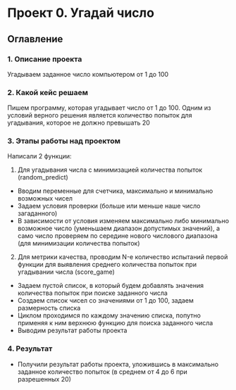 # Проект 0. Угадай число
## Оглавление
### 1. Описание проекта
Угадываем заданное число компьютером от 1 до 100
### 2. Какой кейс решаем
Пишем программу, которая угадывает число от 1 до 100. Одним из условий верного решения является количество попыток для угадывания, которое не должно превышать 20
### 3. Этапы работы над проектом
Написали 2 функции:
1. Для угадывания числа с минимизацией количества попыток (random_predict)
- Вводим переменные для счетчика, максимально и минимально возможных чисел
- Задаем условия проверки (больше или меньше наше число загаданного)
- В зависимости от условия изменяем максимально либо минимально возможное число (уменьшаем диапазон допустимых значений), а само число проверяем по середине нового числового диапазона (для минимизации количества попыток)
2. Для метрики качества, проводим N-е количество испытаний первой функции для выявления среднего количества попыток при угадывании числа (score_game)
- Задаем пустой список, в который будем добавлять значения количества попыток при поиске заданного числа
- Создаем список чисел со значениями от 1 до 100, задаем размерность списка
- Циклом проходимся по каждому значению списка, попутно применяя к ним верхнюю функцию для поиска заданного числа
- Выводим результат работы проекта
### 4. Результат
- Получили результат работы проекта, уложившись в максимально заданное количество попыток (в среднем от 4 до 6 при разрешенных 20)